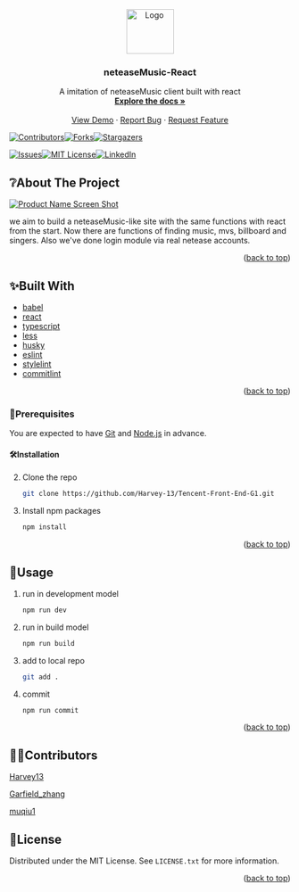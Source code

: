 <div id="top"></div>
<div align="center">
  <a href="https://github.com/Harvey-13/Tencent-Front-End-G1">
    <img src="https://gimg2.baidu.com/image_search/src=http%3A%2F%2Fcdn7-static.tshe.com%2Fuploads%2Fimages%2FCampaignDescriptionImage%2F1491816474090%E7%BD%91%E6%98%93%E4%BA%91%E9%9F%B3%E4%B9%90.png&refer=http%3A%2F%2Fcdn7-static.tshe.com&app=2002&size=f9999,10000&q=a80&n=0&g=0n&fmt=jpeg?sec=1643038640&t=fd20d11595db48ea452e544cf558ff04" alt="Logo" width="85" height="80">
  </a>

<h3 align="center">neteaseMusic-React</h3>

  <p align="center">
    A imitation of neteaseMusic client built with react
    <br />
    <a href="https://github.com/Harvey-13/Tencent-Front-End-G1"><strong>Explore the docs »</strong></a>
    <br />
    <br />
    <a href="http://47.241.10.132:3344/">View Demo</a>
    ·
    <a href="https://github.com/Harvey-13/Tencent-Front-End-G1/issues">Report Bug</a>
    ·
    <a href="https://github.com/Harvey-13/Tencent-Front-End-G1/pulls">Request Feature</a>
  </p>



</div>

[![Contributors][contributors-shield]][contributors-url][![Forks][forks-shield]][forks-url][![Stargazers][stars-shield]][stars-url]

[![Issues][issues-shield]][issues-url][![MIT License][license-shield]][license-url][![LinkedIn][linkedin-shield]][linkedin-url]





## ❔About The Project

[![Product Name Screen Shot][product-screenshot]](https://example.com)

we aim to build a neteaseMusic-like site with the same functions with react from the start. Now there are functions of finding music, mvs, billboard and singers. Also we've done login module via real netease accounts.

<p align="right">(<a href="#top">back to top</a>)</p>



## ✨Built With

* [babel](https://babeljs.io/)
* [react](https://reactjs.org/)
* [typescript](https://www.typescriptlang.org/)
* [less](https://lesscss.org/)
* [husky](https://typicode.github.io/husky/#/)
* [eslint](https://eslint.bootcss.com/)
* [stylelint](https://www.npmjs.com/package/stylelint)
* [commitlint](https://commitlint.js.org/)

<p align="right">(<a href="#top">back to top</a>)</p>



### 🎈Prerequisites

You are expected to have [Git](https://git-scm.com/) and [Node.js](https://nodejs.org/en/) in advance.



#### 🛠Installation

2. Clone the repo
   ```sh
   git clone https://github.com/Harvey-13/Tencent-Front-End-G1.git
   ```
3. Install npm packages
   ```sh
   npm install
   ```

<p align="right">(<a href="#top">back to top</a>)</p>



## 🌸Usage

1. run in development model

   ```sh
   npm run dev
   ```

2. run in build model

   ```sh
   npm run build
   ```

3. add to local repo

   ```sh
   git add .
   ```

4. commit 

   ```sh
   npm run commit
   ```

   

<p align="right">(<a href="#top">back to top</a>)</p>

## 👨‍💻Contributors

[Harvey13](https://github.com/Harvey-13)

[Garfield_zhang](https://github.com/Garfield-0927)

[muqiu1](https://github.com/muqiu1)



## 📝License

Distributed under the MIT License. See `LICENSE.txt` for more information.

<p align="right">(<a href="#top">back to top</a>)</p>



[contributors-shield]: https://img.shields.io/github/contributors/Harvey-13/Tencent-Front-End-G1.svg?style=for-the-badge
[contributors-url]: https://github.com/Harvey-13/Tencent-Front-End-G1/graphs/contributors
[forks-shield]: https://img.shields.io/github/forks/Harvey-13/Tencent-Front-End-G1.svg?style=for-the-badge
[forks-url]: https://github.com/Harvey-13/Tencent-Front-End-G1/network/members
[stars-shield]: https://img.shields.io/github/stars/Harvey-13/Tencent-Front-End-G1.svg?style=for-the-badge
[stars-url]: https://github.com/Harvey-13/Tencent-Front-End-G1/stargazers
[issues-shield]: https://img.shields.io/github/issues/Harvey-13/Tencent-Front-End-G1.svg?style=for-the-badge
[issues-url]: https://github.com/Harvey-13/Tencent-Front-End-G1/issues
[license-shield]: https://img.shields.io/github/license/Harvey-13/Tencent-Front-End-G1.svg?style=for-the-badge
[license-url]: https://github.com/Harvey-13/Tencent-Front-End-G1/blob/master/LICENSE.txt
[linkedin-shield]: https://img.shields.io/badge/-LinkedIn-black.svg?style=for-the-badge&logo=linkedin&colorB=555
[linkedin-url]: https://linkedin.com/in/Harvey-13
[product-screenshot]: images/screenshot.png
